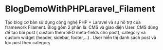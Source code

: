 # BlogDemoWithPHPLaravel_Filament
Tạo blog cơ bản sử dụng công nghệ PHP + Laravel và sự hỗ trợ của framework Filament. Blog gồm 2 phần là: CMS và giao diện User. CMS dùng để tạo bài post ( custom thêm SEO meta-fields cho post), category và custom widget (header, sidebar, footer,...) . User hiển thị danh sách post và lọc post theo category
